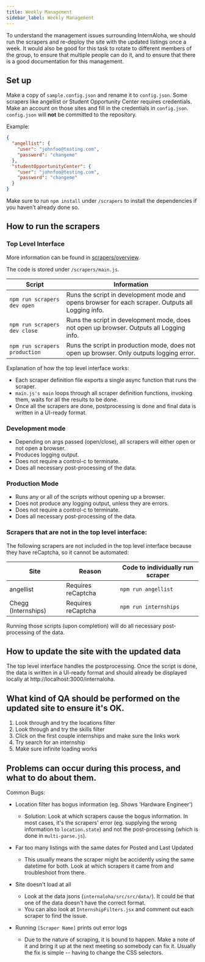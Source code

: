 ```yaml
---
title: Weekly Management
sidebar_label: Weekly Management
---
```


To understand the management issues surrounding InternAloha, we should run the scrapers and re-deploy the site with 
the updated listings once a week. It would also be good for this task to rotate to different members of the group, to ensure that multiple people can do it, and to ensure that there is a good documentation for this management.

## Set up 
Make a copy of `sample.config.json` and rename it to `config.json`. Some scrapers like angellist or Student 
Opportunity Center requires credentials. Make an account on those sites and fill in the credentials in `config.json`.
`config.json` will **not** be committed to the repository.

Example:
```json
{
  "angellist": {
    "user": "johnfoo@testing.com",
    "password": "changeme"
  },
  "studentOpportunityCenter": {
    "user": "johnfoo@testing.com",
    "password": "changeme"
  }
}
```

Make sure to run `npm install` under `/scrapers` to install the dependencies if you haven't already done so.

## How to run the scrapers

### Top Level Interface

More information can be found in [scrapers/overview](docs/developers/scrapers/overview.md).

The code is stored under ``/scrapers/main.js``.

| Script | Information |
| ------- | ----- |
|  `npm run scrapers dev open` |  Runs the script in development mode and opens browser for each scraper. Outputs all Logging info.  | 
|  `npm run scrapers dev close` |  Runs the script in development mode, does not open up browser. Outputs all Logging info. | 
|  `npm run scrapers production` |  Runs the script in production mode, does not open up browser. Only outputs logging error.| 


Explanation of how the top level interface works:

* Each scraper definition file exports a single async function that runs the scraper.
* ``main.js's main`` loops through all scraper definition functions, invoking them, waits for all the results to
  be done.
* Once all the scrapers are done, postprocessing is done and final data is written in a UI-ready format.

### Development mode
* Depending on args passed (open/close), all scrapers will either open or not open a browser.
* Produces logging output.
* Does not require a control-c to terminate.
* Does all necessary post-processing of the data.

### Production Mode

* Runs any or all of the scripts without opening up a browser.
* Does not produce any logging output, unless they are errors.
* Does not require a control-c to terminate.
* Does all necessary post-processing of the data.

### Scrapers that are not in the top level interface:

The following scrapers are not included in the top level interface because they have reCaptcha, so it cannot be 
automated:

| Site | Reason | Code to individually run scraper|
| ------- | ----- | --- |
|  angellist |  Requires reCaptcha  |  `npm run angellist` |
|  Chegg (Internships) |  Requires reCaptcha  |  `npm run internships` |

Running those scripts (upon completion) will do all necessary post-processing of the data.

## How to update the site with the updated data

The top level interface handles the postprocessing. Once the script is done, the data is written in a UI-ready 
format and should already be displayed locally at http://localhost:3000/internaloha.

## What kind of QA should be performed on the updated site to ensure it's OK.

1. Look through and try the locations filter 
2. Look through and try the skills filter
3. Click on the first couple internships and make sure the links work
4. Try search for an internship
5. Make sure infinite loading works

## Problems can occur during this process, and what to do about them.

Common Bugs:
- Location filter has bogus information (eg. Shows 'Hardware Engineer')
   - Solution: Look at which scrapers cause the bogus information. In most cases, it's the scrapers' error (eg. 
     supplying the wrong information to `location.state`) and 
     not the post-processing (which is done in `multi-parse.js`).
     
- Far too many listings with the same dates for Posted and Last Updated
  - This usually means the scraper might be accidently using the same datetime for both. Look at which scrapers it 
    came from and troubleshoot from there. 
    
- Site doesn't load at all
  - Look at the data jsons (`internaloha/src/src/data/`). It could be that one of the data doesn't have the correct 
    format.
  - You can also look at `InternshipFilters.jsx` and comment out each scraper to find the issue.

- Running `[Scraper Name]` prints out error logs
  - Due to the nature of scraping, it is bound to happen. Make a note of it and bring it up at the next meeting so 
    somebody can fix it. Usually the fix is simple -- having to change the CSS selectors.